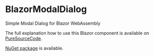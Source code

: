 # BlazorModalDialog
Simple Modal Dialog for Blazor WebAssembly

The full explanation how to use this Blazor component is available on [PureSourceCode](https://www.puresourcecode.com/dotnet/blazor/modal-dialog-component-for-blazor/).

[NuGet package](https://www.nuget.org/packages/PSC.Blazor.Components.ModalDialog) is available.